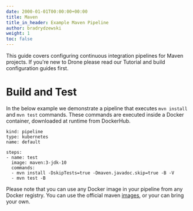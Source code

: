 ```yaml
---
date: 2000-01-01T00:00:00+00:00
title: Maven
title_in_header: Example Maven Pipeline
author: bradrydzewski
weight: 1
toc: false
---
```


This guide covers configuring continuous integration pipelines for Maven projects. If you're new to Drone please read our Tutorial and build configuration guides first.

# Build and Test

In the below example we demonstrate a pipeline that executes `mvn install` and `mvn test` commands. These commands are executed inside a Docker container, downloaded at runtime from DockerHub.

```
kind: pipeline
type: kubernetes
name: default

steps:
- name: test
  image: maven:3-jdk-10
  commands:
  - mvn install -DskipTests=true -Dmaven.javadoc.skip=true -B -V
  - mvn test -B
```

Please note that you can use any Docker image in your pipeline from any Docker registry. You can use the official maven [images](https://hub.docker.com/r/_/maven/), or your can bring your own.
